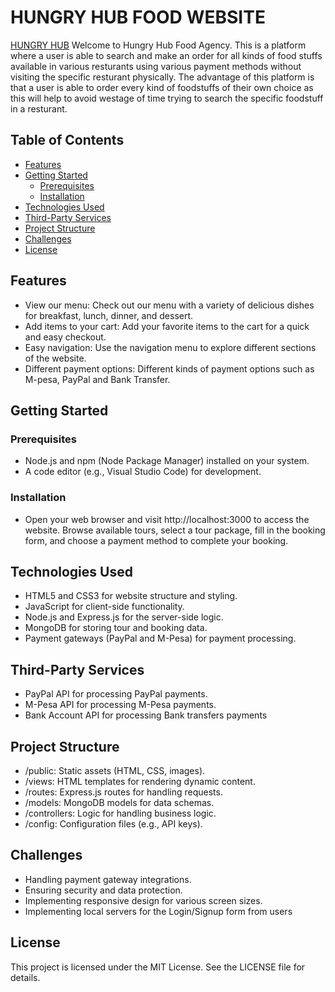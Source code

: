 # HUNGRY HUB FOOD WEBSITE

[HUNGRY HUB](./HUNGRYHUBSCREENSHOT.png)
Welcome to Hungry Hub Food Agency. This is a platform where a user is able to search and make an order for all kinds of food stuffs available in various resturants using various payment methods  without visiting the specific resturant physically. The advantage of this platform is that a user is able to order every kind of foodstuffs of their own choice as this will help to avoid westage of time trying to search the specific foodstuff in a resturant. 

## Table of Contents

- [Features](#features)
- [Getting Started](#getting-started)
  - [Prerequisites](#prerequisites)
  - [Installation](#installation)
- [Technologies Used](#technologies-used)
- [Third-Party Services](#third-party-services)
- [Project Structure](#project-structure)
- [Challenges](#challenges)
- [License](#license)

## Features

- View our menu: Check out our menu with a variety of delicious dishes for breakfast, lunch, dinner, and dessert.
- Add items to your cart: Add your favorite items to the cart for a quick and easy checkout.
- Easy navigation: Use the navigation menu to explore different sections of the website.
- Different payment options: Different kinds of payment options such as M-pesa, PayPal and Bank Transfer.

## Getting Started

### Prerequisites

- Node.js and npm (Node Package Manager) installed on your system.
- A code editor (e.g., Visual Studio Code) for development.

### Installation

- Open your web browser and visit http://localhost:3000 to access the website.
Browse available tours, select a tour package, fill in the booking form, and choose a payment method to complete your booking.

## Technologies Used

- HTML5 and CSS3 for website structure and styling.
- JavaScript for client-side functionality.
- Node.js and Express.js for the server-side logic.
- MongoDB for storing tour and booking data.
- Payment gateways (PayPal and M-Pesa) for payment processing.

## Third-Party Services

- PayPal API for processing PayPal payments.
- M-Pesa API for processing M-Pesa payments.
- Bank Account API for processing Bank transfers payments

## Project Structure

- /public: Static assets (HTML, CSS, images).
- /views: HTML templates for rendering dynamic content.
- /routes: Express.js routes for handling requests.
- /models: MongoDB models for data schemas.
- /controllers: Logic for handling business logic.
- /config: Configuration files (e.g., API keys).

## Challenges

- Handling payment gateway integrations.
- Ensuring security and data protection.
- Implementing responsive design for various screen sizes.
- Implementing local servers for the Login/Signup form from users

## License

This project is licensed under the MIT License. See the LICENSE file for details.
